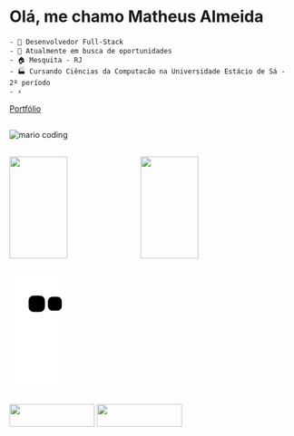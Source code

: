 <h1> Olá, me chamo Matheus Almeida </h1>

```
- 💎 Desenvolvedor Full-Stack
- 🚀 Atualmente em busca de oportunidades
- 🏠 Mesquita - RJ
- 🏭 Cursando Ciências da Computacâo na Universidade Estácio de Sá - 2º período
- ⚡ 
```
[Portfólio](https://portfolio-saagas-code.vercel.app/)
##

![mario coding](https://i.imgur.com/1ZvVkDc.gif)

##

<div style="display: inline_block">
   <img width="45%" height="180em" src="https://github-readme-stats.vercel.app/api?username=saagas-code&theme=radical&layout=compact"/>
   <img width="45%" height="180em" src="https://github-readme-stats.vercel.app/api/top-langs/?username=saagas-code&theme=radical&layout=compact"/>
   
</div>

##

![Snake animation](https://github.com/vitorpachecoo/vitorpachecoo/blob/output/github-contribution-grid-snake.svg)

##

<div>
  <a href = "mailto:saagas.code@gmail.com"><img width="150px" height="40px" src="https://img.shields.io/badge/Gmail-D14836?style=for-the-badge&logo=gmail&logoColor=white" target="_blank"></a>
  <a href= "https://www.linkedin.com/in/matheus-almeida8819/" target="_blank"><img width="150px" height="40px" src="https://img.shields.io/badge/-LinkedIn-%230077B5?style=for-the-badge&logo=linkedin&logoColor=white" target="_blank"></a>
  <a href ="src="https://assets.pinterest.com/ext/embed.html?id=8444318040395216" height="277" width="236" frameborder="0" scrolling="no">
</div>
